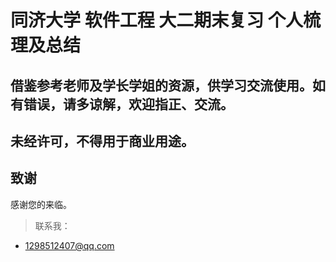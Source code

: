 # 同济大学 软件工程 大二期末复习 个人梳理及总结
## 借鉴参考老师及学长学姐的资源，供学习交流使用。如有错误，请多谅解，欢迎指正、交流。
## 未经许可，不得用于商业用途。

## 致谢
感谢您的来临。
> 联系我：
* 1298512407@qq.com
